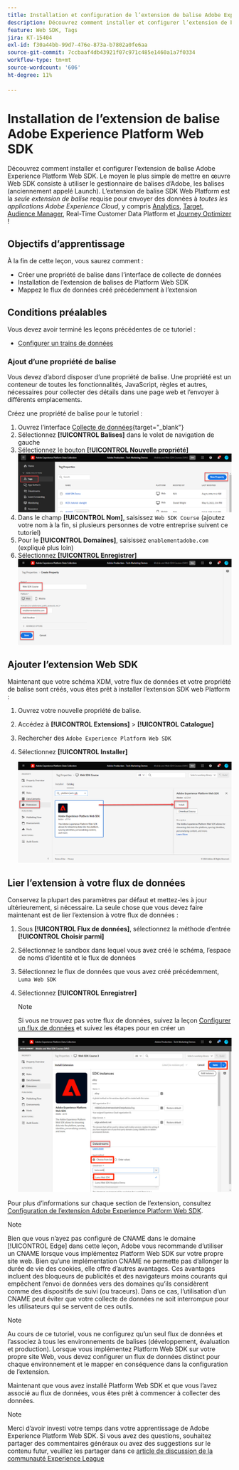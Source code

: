 ```yaml
---
title: Installation et configuration de l’extension de balise Adobe Experience Platform Web SDK
description: Découvrez comment installer et configurer l’extension de balise Platform Web SDK dans l’interface de collecte de données. Cette leçon fait partie du tutoriel Implémentation d’Adobe Experience Cloud avec le SDK web.
feature: Web SDK, Tags
jira: KT-15404
exl-id: f30a44bb-99d7-476e-873a-b7802a0fe6aa
source-git-commit: 7ccbaaf4db43921f07c971c485e1460a1a7f0334
workflow-type: tm+mt
source-wordcount: '606'
ht-degree: 11%

---
```


# Installation de l’extension de balise Adobe Experience Platform Web SDK

Découvrez comment installer et configurer l’extension de balise Adobe Experience Platform Web SDK. Le moyen le plus simple de mettre en œuvre Web SDK consiste à utiliser le gestionnaire de balises d’Adobe, les balises (anciennement appelé Launch). L’extension de balise SDK Web Platform est la _seule extension de balise_ requise pour envoyer des données à _toutes les applications Adobe Experience Cloud_, y compris [Analytics](setup-analytics.md), [Target](setup-target.md), [Audience Manager](setup-audience-manager.md), Real-Time Customer Data Platform et [Journey Optimizer](setup-web-channel.md) !

## Objectifs d’apprentissage

À la fin de cette leçon, vous saurez comment :

* Créer une propriété de balise dans l’interface de collecte de données
* Installation de l’extension de balises de Platform Web SDK
* Mappez le flux de données créé précédemment à l’extension

## Conditions préalables

Vous devez avoir terminé les leçons précédentes de ce tutoriel :

* [Configurer un trains de données](configure-datastream.md)

### Ajout d’une propriété de balise

Vous devez d’abord disposer d’une propriété de balise. Une propriété est un conteneur de toutes les fonctionnalités, JavaScript, règles et autres, nécessaires pour collecter des détails dans une page web et l’envoyer à différents emplacements.

Créez une propriété de balise pour le tutoriel :

1. Ouvrez l’interface [Collecte de données](https://experience.adobe.com/data-collection/){target="_blank"}
1. Sélectionnez **[!UICONTROL Balises]** dans le volet de navigation de gauche
1. Sélectionnez le bouton **[!UICONTROL Nouvelle propriété]**
   ![Ajouter une nouvelle propriété](assets/websdk-property-addNewProperty.png)
1. Dans le champ **[!UICONTROL Nom]**, saisissez `Web SDK Course` (ajoutez votre nom à la fin, si plusieurs personnes de votre entreprise suivent ce tutoriel)
1. Pour le **[!UICONTROL Domaines]**, saisissez `enablementadobe.com` (expliqué plus loin)
1. Sélectionnez **[!UICONTROL Enregistrer]**
   ![Détails de la propriété](assets/websdk-property-propertyDetails.png)

## Ajouter l’extension Web SDK

Maintenant que votre schéma XDM, votre flux de données et votre propriété de balise sont créés, vous êtes prêt à installer l’extension SDK web Platform :

1. Ouvrez votre nouvelle propriété de balise.
1. Accédez à **[!UICONTROL Extensions]** > **[!UICONTROL Catalogue]**
1. Rechercher des `Adobe Experience Platform Web SDK`
1. Sélectionnez **[!UICONTROL Installer]**

   ![Installer l’extension Web SDK](assets/extension-platform-web-sdk.png)


## Lier l’extension à votre flux de données

Conservez la plupart des paramètres par défaut et mettez-les à jour ultérieurement, si nécessaire. La seule chose que vous devez faire maintenant est de lier l’extension à votre flux de données :

1. Sous **[!UICONTROL Flux de données]**, sélectionnez la méthode d’entrée **[!UICONTROL Choisir parmi]**
1. Sélectionnez le sandbox dans lequel vous avez créé le schéma, l’espace de noms d’identité et le flux de données
1. Sélectionnez le flux de données que vous avez créé précédemment, `Luma Web SDK`
1. Sélectionnez **[!UICONTROL Enregistrer]**

   >[!NOTE]
   >
   > Si vous ne trouvez pas votre flux de données, suivez la leçon [Configurer un flux de données](configure-datastream.md) et suivez les étapes pour en créer un

   ![Sélection du flux de données](assets/extension-luma-web-sdk-datastream-extension.png)

Pour plus d’informations sur chaque section de l’extension, consultez [Configuration de l’extension Adobe Experience Platform Web SDK](https://experienceleague.adobe.com/fr/docs/experience-platform/tags/extensions/client/web-sdk/web-sdk-extension-configuration).

>[!NOTE]
>
>Bien que vous n’ayez pas configuré de CNAME dans le domaine [!UICONTROL Edge] dans cette leçon, Adobe vous recommande d’utiliser un CNAME lorsque vous implémentez Platform Web SDK sur votre propre site web. Bien quʼune implémentation CNAME ne permette pas dʼallonger la durée de vie des cookies, elle offre dʼautres avantages. Ces avantages incluent des bloqueurs de publicités et des navigateurs moins courants qui empêchent l’envoi de données vers des domaines qu’ils considèrent comme des dispositifs de suivi (ou traceurs). Dans ce cas, lʼutilisation dʼun CNAME peut éviter que votre collecte de données ne soit interrompue pour les utilisateurs qui se servent de ces outils.

>[!NOTE]
>
>Au cours de ce tutoriel, vous ne configurez qu’un seul flux de données et l’associez à tous les environnements de balises (développement, évaluation et production). Lorsque vous implémentez Platform Web SDK sur votre propre site Web, vous devez configurer un flux de données distinct pour chaque environnement et le mapper en conséquence dans la configuration de l’extension.

Maintenant que vous avez installé Platform Web SDK et que vous l’avez associé au flux de données, vous êtes prêt à commencer à collecter des données.

>[!NOTE]
>
>Merci d’avoir investi votre temps dans votre apprentissage de Adobe Experience Platform Web SDK. Si vous avez des questions, souhaitez partager des commentaires généraux ou avez des suggestions sur le contenu futur, veuillez les partager dans ce [article de discussion de la communauté Experience League](https://experienceleaguecommunities.adobe.com/t5/adobe-experience-platform-data/tutorial-discussion-implement-adobe-experience-cloud-with-web/td-p/444996?profile.language=fr)

